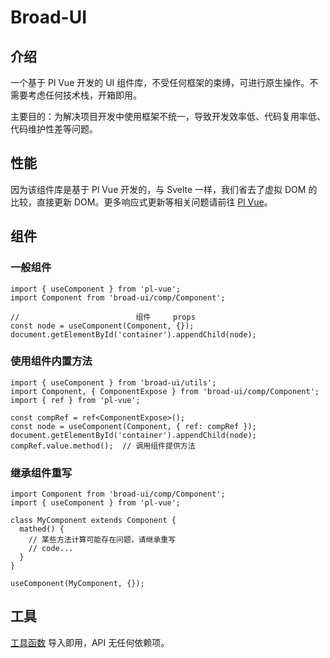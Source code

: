 # Broad-UI

## 介绍

一个基于 Pl Vue 开发的 UI 组件库，不受任何框架的束缚，可进行原生操作。不需要考虑任何技术栈，开箱即用。

主要目的：为解决项目开发中使用框架不统一，导致开发效率低、代码复用率低、代码维护性差等问题。

##  性能

因为该组件库是基于 Pl Vue 开发的，与 Svelte 一样，我们省去了虚拟 DOM 的比较，直接更新 DOM。更多响应式更新等相关问题请前往 [Pl Vue](http://plvue.hpyyb.cn/docs/intro)。

## 组件

### 一般组件

```tsx
import { useComponent } from 'pl-vue';
import Component from 'broad-ui/comp/Component';

//                          组件     props
const node = useComponent(Component, {});
document.getElementById('container').appendChild(node);
```

### 使用组件内置方法

```tsx
import { useComponent } from 'broad-ui/utils';
import Component, { ComponentExpose } from 'broad-ui/comp/Component';
import { ref } from 'pl-vue';

const compRef = ref<ComponentExpose>();
const node = useComponent(Component, { ref: compRef });
document.getElementById('container').appendChild(node);
compRef.value.method();  // 调用组件提供方法
```

### 继承组件重写

```tsx
import Component from 'broad-ui/comp/Component';
import { useComponent } from 'pl-vue';

class MyComponent extends Component {
  mathed() {
    // 某些方法计算可能存在问题，请继承重写
    // code...
  }
}

useComponent(MyComponent, {});
```

## 工具

[工具函数](#/tools) 导入即用，API 无任何依赖项。
